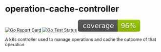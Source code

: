 # operation-cache-controller
[![Go Report Card](https://goreportcard.com/badge/github.com/Azure/operation-cache-controller)](https://goreportcard.com/report/github.com/Azure/operation-cache-controller)
[![Go Test Status](https://github.com/Azure/operation-cache-controller/.github/workflows/test.yml/badge.svg)](https://github.com/Azure/operation-cache-controller/.github/workflows/test.yml)
[![Go Test Coverage](https://raw.githubusercontent.com/Azure/operation-cache-controller/badges/.badges/main/coverage.svg)](/.github/.testcoverage.yml)

A k8s controller used to manage operations and cache the outcome of that operation

